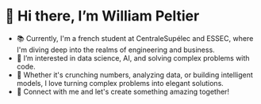 # 👋 Hi there, I’m William Peltier

- 📚 Currently, I'm a french student at CentraleSupélec and ESSEC, where I'm diving deep into the realms of engineering and business.
- 👀 I’m interested in data science, AI, and solving complex problems with code.
- 🚀 Whether it's crunching numbers, analyzing data, or building intelligent models, I love turning complex problems into elegant solutions.
- 🔗 Connect with me and let's create something amazing together!
